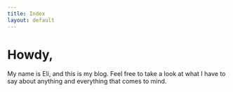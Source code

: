 ```yaml
---
title: Index
layout: default
---
```


# Howdy,

My name is Eli, and this is my blog. Feel free to take a look at what I have to say about anything and everything that comes to mind.